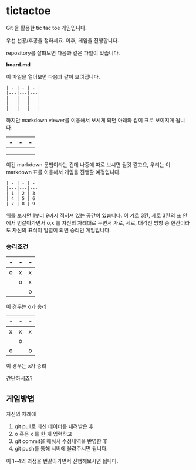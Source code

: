 # tictactoe

Git 을 활용한 tic tac toe 게임입니다.

우선 선공/후공을 정하세요.
이후, 게임을 진행합니다.


repository를 살펴보면 다음과 같은 파일이 있습니다.

**board.md**

이 파일을 열어보면 다음과 같이 보여집니다.

```
| - | - | - |
|---|---|---|
|   |   |   |
|   |   |   |
|   |   |   |
```

하지만 markdown viewer를 이용해서 보시게 되면 아래와 같이 표로 보여지게 됩니다.

| - | - | - |
|---|---|---|
|   |   |   |
|   |   |   |
|   |   |   |

이건 markdown 문법이라는 건데 나중에 따로 보시면 될것 같고요,
우리는 이 markdown 표를 이용해서 게임을 진행할 예정입니다.

```
| - | - | - |
|---|---|---|
| 1 | 2 | 3 |
| 4 | 5 | 6 |
| 7 | 8 | 9 |
```

위를 보시면 1부터 9까지 적혀져 있는 공간이 있습니다. 이 가로 3칸, 세로 3칸의 표 안에서 번갈아가면서 o,x 를 자신의 차례대로 두면서 
가로, 세로, 대각선 방향 중 한칸이라도 자신의 표식이 일렬이 되면 승리인 게임입니다.

### 승리조건 

| - | - | - |
|---|---|---|
| o | x | x |
|   | o | x |
|   |   | o |

이 경우는 o가 승리


| - | - | - |
|---|---|---|
| x | x | x |
|   | o |   |
| o |   | o |

이 경우는 x가 승리

간단하시죠?

## 게임방법

자신의 차례에 
1. git pull로 최신 데이터를 내려받은 후
2. o 혹은 x 를 한 개 입력하고 
3. git commit을 해줘서 수정내역을 반영한 후
4. git push를 통해 서버에 올려주시면 됩니다.

이 1~4의 과정을 번갈아가면서 진행해보시면 됩니다.
